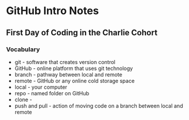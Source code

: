 # GitHub Intro Notes

## First Day of Coding in the Charlie Cohort

### Vocabulary
- git - software that creates version control
- GitHub - online platform that uses git technology
- branch - pathway between local and remote
- remote - GitHub or any online cold storage space
- local - your computer
- repo - named folder on GitHub
- clone -
- push and pull - action of moving code on a branch between local and remote
